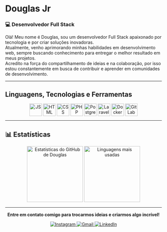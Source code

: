 # Douglas Jr
### 💻 Desenvolvedor Full Stack

Olá! Meu nome é Douglas, sou um desenvolvedor Full Stack apaixonado por tecnologia e por criar soluções inovadoras.  
Atualmente, venho aprimorando minhas habilidades em desenvolvimento web, sempre buscando conhecimento para entregar o melhor resultado em meus projetos.  
Acredito na força do compartilhamento de ideias e na colaboração, por isso estou constantemente em busca de contribuir e aprender em comunidades de desenvolvimento.

---

## Linguagens, Tecnologias e Ferramentas

<div align="center" style="display: inline_block">
  <img align="center" alt="JS" height="40" width="40" src="https://cdn.jsdelivr.net/gh/devicons/devicon/icons/javascript/javascript-original.svg" />
  <img align="center" alt="HTML" height="40" width="40" src="https://cdn.jsdelivr.net/gh/devicons/devicon/icons/html5/html5-original.svg" />
  <img align="center" alt="CSS" height="40" width="40" src="https://cdn.jsdelivr.net/gh/devicons/devicon/icons/css3/css3-original.svg" />
  <img align="center" alt="PHP" height="40" width="40" src="https://cdn.jsdelivr.net/gh/devicons/devicon/icons/php/php-original.svg" />
  <img align="center" alt="PostgreSQL" height="40" width="40" src="https://cdn.jsdelivr.net/gh/devicons/devicon/icons/postgresql/postgresql-original.svg" />
  <img align="center" alt="Laravel" height="40" width="40" src="https://cdn.jsdelivr.net/gh/devicons/devicon/icons/laravel/laravel-original.svg" />
  <img align="center" alt="Docker" height="40" width="40" src="https://cdn.jsdelivr.net/gh/devicons/devicon/icons/docker/docker-original.svg" />
  <img align="center" alt="GitLab" height="40" width="40" src="https://cdn.jsdelivr.net/gh/devicons/devicon/icons/gitlab/gitlab-original.svg" />
</div>

---

## 📊 Estatísticas

<div align="center">
  <!-- Substitua SEU_USUARIO pelo seu nome de usuário do GitHub -->
  <img height="180em" src="https://github-readme-stats.vercel.app/api?username=DouglasJr0&show_icons=true&theme=dracula" alt="Estatísticas do GitHub de Douglas"/>
  <img height="180em" src="https://github-readme-stats.vercel.app/api/top-langs/?username=DouglasJr0&layout=compact&theme=dracula" alt="Linguagens mais usadas"/>
</div>

---

<p align="center">
  <b>Entre em contato comigo para trocarmos ideias e criarmos algo incrível!</b>
</p>

<div align="center">
  <!-- Exemplos de botões de contato (Instagram, Gmail, LinkedIn) -->
  <a href="https://www.instagram.com/SEU_INSTAGRAM" target="_blank">
    <img src="https://img.shields.io/badge/Instagram-E4405F?style=for-the-badge&logo=instagram&logoColor=white" alt="Instagram">
  </a>
  <a href="mailto:SEU_EMAIL" target="_blank">
    <img src="https://img.shields.io/badge/Gmail-D14836?style=for-the-badge&logo=gmail&logoColor=white" alt="Gmail">
  </a>
  <a href="https://www.linkedin.com/in/SEU_LINKEDIN" target="_blank">
    <img src="https://img.shields.io/badge/LinkedIn-0077B5?style=for-the-badge&logo=linkedin&logoColor=white" alt="LinkedIn">
  </a>
</div>




